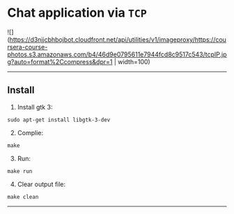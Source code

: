 # Chat application via `TCP`

![](https://d3njjcbhbojbot.cloudfront.net/api/utilities/v1/imageproxy/https://coursera-course-photos.s3.amazonaws.com/b4/46d9e0795611e7944fcd8c9517c543/tcpIP.jpg?auto=format%2Ccompress&dpr=1 | width=100)

---
## Install
1. Install gtk 3:
```
sudo apt-get install libgtk-3-dev
```
2. Complie:
```
make
```
3. Run:
```
make run
```
4. Clear output file:
```
make clean
```

----

